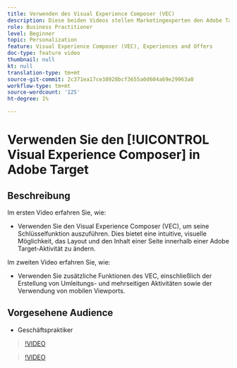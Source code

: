 ```yaml
---
title: Verwenden des Visual Experience Composer (VEC)
description: Diese beiden Videos stellen Marketingexperten den Adobe Target Visual Experience Composer (VEC) vor. Sehen Sie sich diese Videos an, um zu erfahren, wie Sie Aktivitäten mit dem VEC erstellen.
role: Business Practitioner
level: Beginner
topic: Personalization
feature: Visual Experience Composer (VEC), Experiences and Offers
doc-type: feature video
thumbnail: null
kt: null
translation-type: tm+mt
source-git-commit: 2c371ea17ce38928bcf3655a0d604a69e29963a0
workflow-type: tm+mt
source-wordcount: '125'
ht-degree: 1%

---
```



# Verwenden Sie den [!UICONTROL Visual Experience Composer] in Adobe Target

## Beschreibung

Im ersten Video erfahren Sie, wie:

* Verwenden Sie den Visual Experience Composer (VEC), um seine Schlüsselfunktion auszuführen. Dies bietet eine intuitive, visuelle Möglichkeit, das Layout und den Inhalt einer Seite innerhalb einer Adobe Target-Aktivität zu ändern.

Im zweiten Video erfahren Sie, wie:

* Verwenden Sie zusätzliche Funktionen des VEC, einschließlich der Erstellung von Umleitungs- und mehrseitigen Aktivitäten sowie der Verwendung von mobilen Viewports.

## Vorgesehene Audience

* Geschäftspraktiker

>[!VIDEO](https://video.tv.adobe.com/v/17399/?quality=12)

>[!VIDEO](https://video.tv.adobe.com/v/17401/?quality=12)
